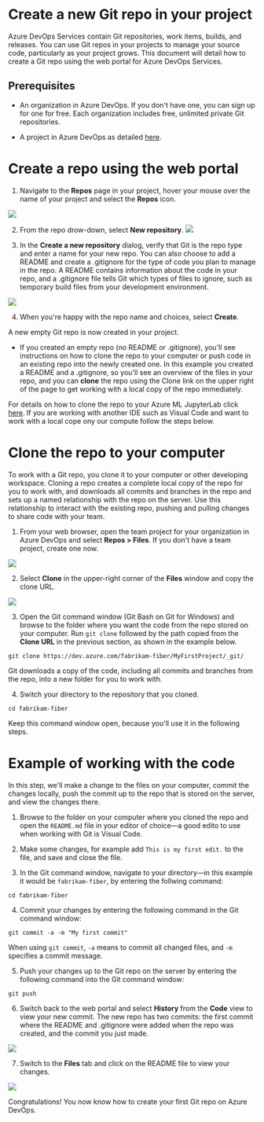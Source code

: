 # Create a new Git repo in your project 

Azure DevOps Services contain Git repositories, work items, builds, and releases. You can use Git repos in your projects to manage your source code, particularly as your project grows. 
This document will detail how to create a Git repo using the web portal for Azure DevOps Services.

## Prerequisites
* An organization in Azure DevOps. If you don't have one, you can sign up for one for free. Each organization includes free, unlimited private Git repositories.

* A project in Azure DevOps as detailed [here](https://github.com/felicity-borg/Microsoft-TDSP/blob/master/Docs/agile-development.md).
# Create a repo using the web portal
1. Navigate to the **Repos** page in your project, hover your mouse over the name of your project and select the **Repos** icon. 

![](https://docs.microsoft.com/en-us/azure/devops/repos/git/media/repo-mgmt/select-project-repos.png?view=azure-devops)

2. From the repo drow-down, select **New repository**.
![](https://docs.microsoft.com/en-us/azure/devops/repos/git/media/repo-mgmt/new-repository.png?view=azure-devops)

3. In the **Create a new repository** dialog, verify that Git is the repo type and enter a name for your new repo. You can also choose to add a README and create a .gitignore for the type of code you plan to manage in the repo. A README contains information about the code in your repo, and a .gitignore file tells Git which types of files to ignore, such as temporary build files from your development environment.

![](https://docs.microsoft.com/en-us/azure/devops/repos/git/media/repo-mgmt/create-a-new-repository.png?view=azure-devops)

4. When you're happy with the repo name and choices, select **Create**.

A new empty Git repo is now created in your project.

* If you created an empty repo (no README or .gitignore), you'll see instructions on how to clone the repo to your computer or push code in an existing repo into the newly created one.
In this example you created a README and a .gitignore, so you'll see an overview of the files in your repo, and you can **clone** the repo using the Clone link on the upper right of the page to get working with a local copy of the repo immediately.

For details on how to clone the repo to your Azure ML JupyterLab click [here](https://github.com/felicity-borg/Microsoft-TDSP/blob/master/Docs/gitIntegration.md).
If you are working with another IDE such as Visual Code and want to work with a local cope ony our compute follow the steps below. 

# Clone the repo to your computer
To work with a Git repo, you clone it to your computer or other developing workspace. Cloning a repo creates a complete local copy of the repo for you to work with, and downloads all commits and branches in the repo and sets up a named relationship with the repo on the server. Use this relationship to interact with the existing repo, pushing and pulling changes to share code with your team.

1. From your web browser, open the team project for your organization in Azure DevOps and select **Repos > Files**. If you don't have a team project, create one now.

![](https://docs.microsoft.com/en-us/azure/devops/repos/get-started/media/clone-repo/repos-files.png?view=azure-devops)

2. Select **Clone** in the upper-right corner of the **Files** window and copy the clone URL.

![](https://docs.microsoft.com/en-us/azure/devops/repos/get-started/media/clone-repo/clone-repo.png?view=azure-devops)

3. Open the Git command window (Git Bash on Git for Windows) and browse to the folder where you want the code from the repo stored on your computer. Run `git clone` followed by the path copied from the **Clone URL** in the previous section, as shown in the example below. 

`git clone https://dev.azure.com/fabrikam-fiber/MyFirstProject/_git/`

Git downloads a copy of the code, including all commits and branches from the repo, into a new folder for you to work with.

4. Switch your directory to the repository that you cloned.

`cd fabrikam-fiber`

Keep this command window open, because you'll use it in the following steps.

# Example of working with the code

In this step, we'll make a change to the files on your computer, commit the changes locally, push the commit up to the repo that is stored on the server, and view the changes there.

1. Browse to the folder on your computer where you cloned the repo and open the `README.md` file in your editor of choice—a good edito to use when working with Git is Visual Code. 

2. Make some changes, for example add `This is my first edit.` to the file, and save and close the file.

3. In the Git command window, navigate to your directory—in this example it would be `fabrikam-fiber`, by entering the follwing command:

`cd fabrikam-fiber`

4. Commit your changes by entering the following command in the Git command window:

`git commit -a -m "My first commit"`

When using `git commit`, `-a` means to commit all changed files, and `-m` specifies a commit message.

5. Push your changes up to the Git repo on the server by entering the following command into the Git command window:

`git push`

6. Switch back to the web portal and select **History** from the **Code** view to view your new commit. The new repo has two commits: the first commit where the README and .gitignore were added when the repo was created, and the commit you just made.

![](https://docs.microsoft.com/en-us/azure/devops/repos/git/media/repo-mgmt/commit-push.png?view=azure-devops)

7. Switch to the **Files** tab and click on the README file to view your changes.

![](https://docs.microsoft.com/en-us/azure/devops/repos/git/media/repo-mgmt/readme-changed-file.png?view=azure-devops)

Congratulations! You now know how to create your first Git repo on Azure DevOps.


